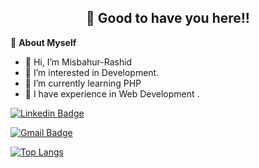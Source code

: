 <h2 align=center>👋 Good to have you here!!</h2>

🌱 **About Myself**<br>
- 👋 Hi, I’m Misbahur-Rashid
- 👀 I’m interested in Development.
- 🌱 I’m currently learning PHP
- 💞️ I have experience in Web Development .<br>

<!-- SOCAIL MEDIA HANDLES -->
[![Linkedin Badge](https://img.shields.io/badge/-Misbahur-blue?style=flat-square&logo=Linkedin&logoColor=white&link=https://www.linkedin.com/in/misbahur-rashid-849b50143/)](https://www.linkedin.com/in/misbahur-rashid-849b50143/)

[![Gmail Badge](https://img.shields.io/badge/-misbahurasif3112@gmail.com-c14438?style=flat-square&logo=Gmail&logoColor=white&link=mailto:misbahurasif3112@gmail.com)](mailto:misbahurasif3112@gmail.com)

<!--  TOP LANGUAGES STATISTICS -->
 [![Top Langs](https://github-readme-stats.vercel.app/api/top-langs/?username=Misbahur-Rashid&theme=dark&layout=compact&align=right&width=40%)](https://github.com/anuraghazra/github-readme-stats)

<!--- Misbahur-Rashid/Misbahur-Rashid is a ✨ special ✨ repository because its `README.md` (this file) appears on your GitHub profile.
You can click the Preview link to take a look at your changes.
--->
